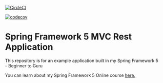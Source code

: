 [![CircleCI](https://circleci.com/gh/AikoN76/spring5-mvc-rest.svg?style=svg)](https://circleci.com/gh/AikoN76/spring5-mvc-rest)

[![codecov](https://codecov.io/gh/AikoN76/spring5-mvc-rest/branch/master/graph/badge.svg)](https://codecov.io/gh/AikoN76/spring5-mvc-rest)

# Spring Framework 5 MVC Rest Application

This repository is for an example application built in my Spring Framework 5 - Beginner to Guru

You can learn about my Spring Framework 5 Online course [here.](http://courses.springframework.guru/p/spring-framework-5-begginer-to-guru/?product_id=363173)
